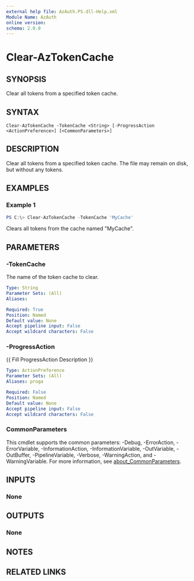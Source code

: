```yaml
---
external help file: AzAuth.PS.dll-Help.xml
Module Name: AzAuth
online version:
schema: 2.0.0
---
```


# Clear-AzTokenCache

## SYNOPSIS

Clear all tokens from a specified token cache.

## SYNTAX

```
Clear-AzTokenCache -TokenCache <String> [-ProgressAction <ActionPreference>] [<CommonParameters>]
```

## DESCRIPTION

Clear all tokens from a specified token cache. The file may remain on disk, but without any tokens.

## EXAMPLES

### Example 1

```powershell
PS C:\> Clear-AzTokenCache -TokenCache 'MyCache'
```

Clears all tokens from the cache named "MyCache".

## PARAMETERS

### -TokenCache

The name of the token cache to clear.

```yaml
Type: String
Parameter Sets: (All)
Aliases:

Required: True
Position: Named
Default value: None
Accept pipeline input: False
Accept wildcard characters: False
```

### -ProgressAction
{{ Fill ProgressAction Description }}

```yaml
Type: ActionPreference
Parameter Sets: (All)
Aliases: proga

Required: False
Position: Named
Default value: None
Accept pipeline input: False
Accept wildcard characters: False
```

### CommonParameters
This cmdlet supports the common parameters: -Debug, -ErrorAction, -ErrorVariable, -InformationAction, -InformationVariable, -OutVariable, -OutBuffer, -PipelineVariable, -Verbose, -WarningAction, and -WarningVariable. For more information, see [about_CommonParameters](http://go.microsoft.com/fwlink/?LinkID=113216).

## INPUTS

### None

## OUTPUTS

### None

## NOTES

## RELATED LINKS
